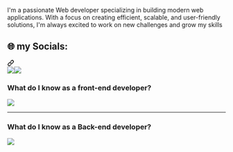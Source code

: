 
<p>I'm a passionate Web developer specializing in building modern web applications. With a focus on creating efficient, scalable, and user-friendly solutions, I'm always excited to work on new challenges and grow my skills</p>
<h2 class="heading-element" dir="auto">🌐 my Socials:</h2><a id="user-content--socials" class="anchor" aria-label="Permalink: 🌐 Socials:" href="#-socials"><svg class="octicon octicon-link" viewBox="0 0 16 16" version="1.1" width="16" height="16" aria-hidden="true"><path d="m7.775 3.275 1.25-1.25a3.5 3.5 0 1 1 4.95 4.95l-2.5 2.5a3.5 3.5 0 0 1-4.95 0 .751.751 0 0 1 .018-1.042.751.751 0 0 1 1.042-.018 1.998 1.998 0 0 0 2.83 0l2.5-2.5a2.002 2.002 0 0 0-2.83-2.83l-1.25 1.25a.751.751 0 0 1-1.042-.018.751.751 0 0 1-.018-1.042Zm-4.69 9.64a1.998 1.998 0 0 0 2.83 0l1.25-1.25a.751.751 0 0 1 1.042.018.751.751 0 0 1 .018 1.042l-1.25 1.25a3.5 3.5 0 1 1-4.95-4.95l2.5-2.5a3.5 3.5 0 0 1 4.95 0 .751.751 0 0 1-.018 1.042.751.751 0 0 1-1.042.018 1.998 1.998 0 0 0-2.83 0l-2.5 2.5a1.998 1.998 0 0 0 0 2.83Z"></path></svg></a>

<div style='display:flex; flex-dirction=row '>
<a href='https://t.me/Rhimi_2'>
<img src='https://img.shields.io/badge/Telegram-2CA5E0?logo=telegram&logoColor=white'/>
</a>
<a href="https://www.linkedin.com/in/MohammadRahimi">
<img src='https://img.shields.io/badge/LinkedIn-0077B5?logo=linkedin&logoColor=white'/>  
</a>
</div>

<h3>What do I know as a front-end developer?</h3>
<img src="https://skillicons.dev/icons?i=html,css,bootstrap,js,tailwind,vue,vuetify,ts,nuxt,vite" />
<hr/>
<h3>What do I know as a Back-end developer?</h3>
<img src="https://skillicons.dev/icons?i=django,php,python,pycharm,redis,docker,git&theme=light" />

